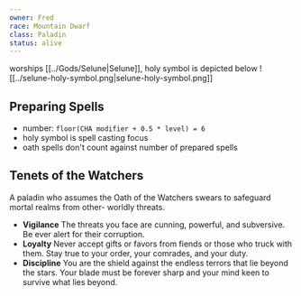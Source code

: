 ```yaml
---
owner: Fred
race: Mountain Dwarf
class: Paladin
status: alive
---
```

worships [[../Gods/Selune|Selune]], holy symbol is depicted below
![[../selune-holy-symbol.png|selune-holy-symbol.png]]
## Preparing Spells
- number: `floor(CHA modifier + 0.5 * level) = 6`
- holy symbol is spell casting focus
- oath spells don't count against number of prepared spells
## Tenets of the Watchers
A paladin who assumes the Oath of the Watchers
swears to safeguard mortal realms from other-
worldly threats.
- __Vigilance__ The threats you face are cunning,
powerful, and subversive. Be ever alert for their
corruption.
- __Loyalty__ Never accept gifts or favors from fiends or
those who truck with them. Stay true to your order,
your comrades, and your duty.
- __Discipline__ You are the shield against the endless
terrors that lie beyond the stars. Your blade must be
forever sharp and your mind keen to survive what
lies beyond.